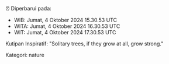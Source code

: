 ⏰ Diperbarui pada:
- WIB: Jumat, 4 Oktober 2024 15.30.53 UTC
- WITA: Jumat, 4 Oktober 2024 16.30.53 UTC
- WIT: Jumat, 4 Oktober 2024 17.30.53 UTC

Kutipan Inspiratif:
"Solitary trees, if they grow at all, grow strong."


Kategori: nature

